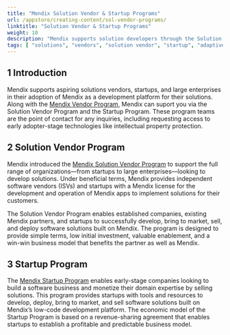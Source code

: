```yaml
---
title: "Mendix Solution Vendor & Startup Programs"
url: /appstore/creating-content/sol-vendor-programs/
linktitle: "Solution Vendor & Startup Programs"
weight: 10
description: "Mendix supports solution developers through the Solution Vendor and Startup Programs"
tags: [ "solutions", "vendors", "solution vendor", "startup", "adaptive solutions", "prescriptive solutions" ]
---
```


## 1 Introduction

Mendix supports aspiring solutions vendors, startups, and large enterprises in their adoption of Mendix as a development platform for their solutions. Along with the [Mendix Vendor Program](/appstore/creating-content/vendor-program/), Mendix can suport you via the Solution Vendor Program and the Startup Program. These program teams are the point of contact for any inquiries, including requesting access to early adopter-stage technologies like intellectual property protection.

## 2 Solution Vendor Program

Mendix introduced the [Mendix Solution Vendor Program](https://www.mendix.com/marketplace-vendor-program/solutions/) to support the full range of organizations—from startups to large enterprises—looking to develop solutions. Under beneficial terms, Mendix provides independent software vendors (ISVs) and startups with a Mendix license for the development and operation of Mendix apps to implement solutions for their customers.

The Solution Vendor Program enables established companies, existing Mendix partners, and startups to successfully develop, bring to market, sell, and deploy software solutions built on Mendix. The program is designed to provide simple terms, low initial investment, valuable enablement, and a win-win business model that benefits the partner as well as Mendix.

## 3 Startup Program

The [Mendix Startup Program](https://www.mendix.com/startup-program/) enables early-stage companies looking to build a software business and monetize their domain expertise by selling solutions. This program provides startups with tools and resources to develop, deploy, bring to market, and sell software solutions built on Mendix’s low-code development platform. The economic model of the Startup Program is based on a revenue-sharing agreement that enables startups to establish a profitable and predictable business model.

